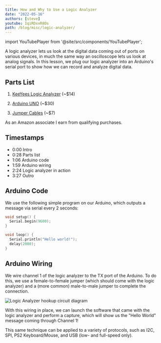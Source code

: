 ```yaml
---
title: How and Why to Use a Logic Analyzer
date: "2022-05-16"
authors: [steve]
youtube: IqiRDxxR8Ds
path: /blog/misc/logic-analyzer/
---
```


import YouTubePlayer from '@site/src/components/YouTubePlayer';

<YouTubePlayer youtubeLink={frontmatter.youtube} />

A logic analyzer lets us look at the digital data coming out of ports on various devices, in much the same way an oscilloscope lets us look at analog signals. In this lesson, we plug our logic analyzer into an Arduino's serial port to show how we can record and analyze digital data.

<!--truncate-->

## Parts List

1. [KeeYees Logic Analyzer](https://amzn.to/3N1YObl) (~$14)

2. [Arduino UNO](https://amzn.to/3M7CWve) (~$30)

3. [Jumper Cables](https://amzn.to/3FHoEiA) (~$7)


As an Amazon associate I earn from qualifying purchases.

## Timestamps

- 0:00 Intro
- 0:28 Parts list
- 1:06 Arduino code
- 1:59 Arduino wiring
- 2:24 Logic analyzer in action
- 3:27 Outro

## Arduino Code

We use the following simple program on our Arduino, which outputs a message via serial every 2 seconds:

```c
void setup() {
  Serial.begin(9600);
}

void loop() {
  Serial.println("Hello world!");
  delay(2000);
}
```

## Arduino Wiring

We wire channel 1 of the logic analyzer to the TX port of the Arduino. To do this, we use a female-to-female jumper (which should come with the logic analyzer) and a (more common) male-to-male jumper to complete the connection.

![Logic Analyzer hookup circuit diagram](@post/logicanalyzer.png)

With this wiring in place, we can launch the software that came with the logic analyzer and perform a capture, which will show us the "Hello World" message coming through Channel 1!

This same technique can be applied to a variety of protocols, such as I2C, SPI, PS2 Keyboard/Mouse, and USB (low- and full-speed only).
